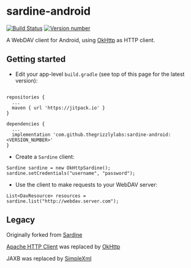 # sardine-android

[![Build Status](https://github.com/thegrizzlylabs/sardine-android/actions/workflows/android.yml/badge.svg)](https://github.com/thegrizzlylabs/sardine-android/actions/workflows/android.yml)
[![Version number](https://jitpack.io/v/thegrizzlylabs/sardine-android.svg) ](https://jitpack.io/#thegrizzlylabs/sardine-android)

A WebDAV client for Android, using [OkHttp](https://github.com/square/okhttp) as HTTP client.

## Getting started

- Edit your app-level `build.gradle` (see top of this page for the latest version):

```

repositories {
  ...
  maven { url 'https://jitpack.io' }
}

dependencies {
  ...
  implementation 'com.github.thegrizzlylabs:sardine-android:<VERSION_NUMBER>'
}
```

- Create a `Sardine` client:
```
Sardine sardine = new OkHttpSardine();
sardine.setCredentials("username", "password");
```

- Use the client to make requests to your WebDAV server:
```
List<DavResource> resources = sardine.list("http://webdav.server.com");
```

## Legacy

Originally forked from [Sardine](https://github.com/lookfirst/sardine)

[Apache HTTP Client](http://hc.apache.org/) was replaced by [OkHttp](https://github.com/square/okhttp)

JAXB was replaced by [SimpleXml](http://simple.sourceforge.net/)
